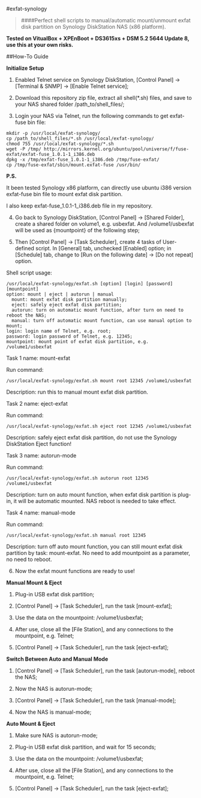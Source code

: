 #exfat-synology

> ####Perfect shell scripts to manual/automatic mount/unmount exfat disk partition on Synology DiskStation NAS (x86 platform).

**Tested on VitualBox + XPEnBoot + DS3615xs + DSM 5.2 5644 Update 8, use this at your own risks.**

##How-To Guide

**Initialize Setup**

1. Enabled Telnet service on Synology DiskStation, [Control Panel] -> [Terminal & SNMP] -> [Enable Telnet service];

2. Download this repository zip file, extract all shell(*.sh) files, and save to your NAS shared folder /path_to/shell_files/;

3. Login your NAS via Telnet, run the following commands to get exfat-fuse bin file:

```
mkdir -p /usr/local/exfat-synology/
cp /path_to/shell_files/*.sh /usr/local/exfat-synology/
chmod 755 /usr/local/exfat-synology/*.sh
wget -P /tmp/ http://mirrors.kernel.org/ubuntu/pool/universe/f/fuse-exfat/exfat-fuse_1.0.1-1_i386.deb
dpkg -x /tmp/exfat-fuse_1.0.1-1_i386.deb /tmp/fuse-exfat/
cp /tmp/fuse-exfat/sbin/mount.exfat-fuse /usr/bin/
```

**P.S.**

It been tested Synology x86 platform, can directly use ubuntu i386 version exfat-fuse bin file to mount exfat disk partition.

I also keep exfat-fuse_1.0.1-1_i386.deb file in my repository.

4. Go back to Synology DiskStation, [Control Panel] -> [Shared Folder], create a shared folder on volume1, e.g. usbexfat. And /volume1/usbexfat will be used as {mountpoint} of the following step; 

5. Then [Control Panel] -> [Task Scheduler], create 4 tasks of User-defined script. In [General] tab, unchecked [Enabled] option; in [Schedule] tab, change to [Run on the following date] -> [Do not repeat] option.

Shell script usage:
```
/usr/local/exfat-synology/exfat.sh [option] [login] [password] [mountpoint]
option: mount | eject | autorun | manual
  mount: mount exfat disk partition manually;
  eject: safely eject exfat disk partition;
  autorun: turn on automatic mount function, after turn on need to reboot the NAS;
  manual: turn off automatic mount function, can use manual option to mount;
login: login name of Telnet, e.g. root;
password: login password of Telnet, e.g. 12345;
mountpoint: mount point of exfat disk partition, e.g. /volume1/usbexfat
```

Task 1 name: mount-exfat

Run command:
```
/usr/local/exfat-synology/exfat.sh mount root 12345 /volume1/usbexfat
```
Description: run this to manual mount exfat disk partition.

Task 2 name: eject-exfat

Run command:
```
/usr/local/exfat-synology/exfat.sh eject root 12345 /volume1/usbexfat
```
Description: safely eject exfat disk partition, do not use the Synology DiskStation Eject function!

Task 3 name: autorun-mode

Run command:
```
/usr/local/exfat-synology/exfat.sh autorun root 12345 /volume1/usbexfat
```
Description: turn on auto mount function, when exfat disk partition is plug-in, it will be automatic mounted. NAS reboot is needed to take effect.

Task 4 name: manual-mode

Run command:
```
/usr/local/exfat-synology/exfat.sh manual root 12345
```
Description: turn off auto mount function, you can still mount exfat disk partition by task: mount-exfat. No need to add mountpoint as a parameter, no need to reboot.

6. Now the exfat mount functions are ready to use!

**Manual Mount & Eject**

1. Plug-in USB exfat disk partition;

2. [Control Panel] -> [Task Scheduler], run the task [mount-exfat];

3. Use the data on the mountpoint: /volume1/usbexfat;

4. After use, close all the [File Station], and any connections to the mountpoint, e.g. Telnet;

5. [Control Panel] -> [Task Scheduler], run the task [eject-exfat];

**Switch Between Auto and Manual Mode**

1. [Control Panel] -> [Task Scheduler], run the task [autorun-mode], reboot the NAS;

2. Now the NAS is autorun-mode;

3. [Control Panel] -> [Task Scheduler], run the task [manual-mode];

4. Now the NAS is manual-mode;

**Auto Mount & Eject**

1. Make sure NAS is autorun-mode;

2. Plug-in USB exfat disk partition, and wait for 15 seconds;

3. Use the data on the mountpoint: /volume1/usbexfat;

4. After use, close all the [File Station], and any connections to the mountpoint, e.g. Telnet;

5. [Control Panel] -> [Task Scheduler], run the task [eject-exfat];
